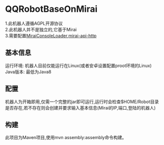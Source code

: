# QQRobotBaseOnMirai
1.此机器人遵循AGPL开源协议</br>
2.此机器人并不是独立的,它基于Mirai</br>
3.需要配置<a href="https://github.com/iTXTech/mirai-console-loader">MiraiConsoleLoader</a>,<a href="https://github.com/project-mirai/mirai-api-http">mirai-api-http</a>
## 基本信息
运行环境: 机器人目前仅能运行在Linux(或者安卓设置配置proot环境的Linux)</br>
Java版本: 最低为Java8</br>
## 配置
机器人为开箱即用,仅需一个完整的jar即可运行,运行时会检查$HOME/Robot目录是否存在,若不存在则会创建并要求输入基本信息(Mirai的IP,端口,登陆的机器人)
## 构建
此项目为Maven项目,使用mvn assembly:assembly命令构建。
